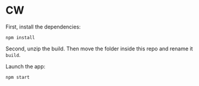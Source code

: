 # CW

First, install the dependencies:
```
npm install
```

Second, unzip the build. Then move the folder inside this repo and rename it `build`.

Launch the app:
``` 
npm start
```

